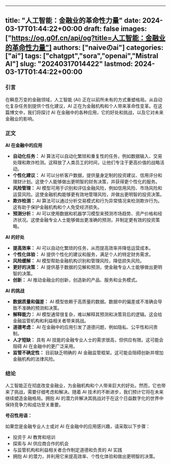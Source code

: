 
---
title: "人工智能：金融业的革命性力量"
date: 2024-03-17T01:44:22+00:00
draft: false
images: ["https://og.g0f.cn/api/og?title=人工智能：金融业的革命性力量"]
authors: ["naiveのai"]
categories: ["ai"]
tags: ["chatgpt","sora","openai","Mistral AI"]
slug: "20240317014422"
lastmod: 2024-03-17T01:44:22+00:00
---
### 引言

在瞬息万变的金融领域，人工智能 (AI) 正在以前所未有的方式重塑格局。从自动化复杂任务到提供个性化建议，AI 正在为金融机构和个人带来革命性变革。在这篇博文中，我们将探讨 AI 在金融中的各种应用，它的好处和挑战，以及它对未来金融业的影响。

### 正文

**AI 在金融中的应用**

* **自动化任务：** AI 算法可以自动化繁琐和重复性的任务，例如数据输入、交易处理和欺诈检测。这释放了人类员工的时间，让他们专注于更高价值的战略活动。
* **个性化建议：** AI 可以分析客户数据，提供量身定制的投资建议、信用评分和理财计划。这使个人能够做出更明智的财务决策，并获得更个性化的服务。
* **风险管理：** AI 模型可用于识别和评估金融风险，例如信用风险、市场风险和运营风险。这使金融机构能够更有效地管理风险，并做出更明智的投资决策。
* **欺诈检测：** AI 算法可以通过分析交易模式和行为异常情况来检测欺诈行为。这有助于保护金融机构和个人免受经济损失。
* **预测分析：** AI 可以使用数据和机器学习模型来预测市场趋势、资产价格和经济状况。这使金融专业人士能够做出更准确的预测，并制定更有效的投资策略。

**AI 的好处**

* **提高效率：** AI 可以自动化繁琐的任务，从而提高效率并降低运营成本。
* **个性化体验：** AI 提供个性化的建议和服务，满足个人的特定财务需求。
* **风险缓解：** AI 模型帮助金融机构识别和管理风险，降低损失风险。
* **更好的决策：** AI 提供基于数据的见解和预测，使金融专业人士能够做出更明智的决策。
* **创新：** AI 推动金融业的创新，创造新的产品、服务和业务模式。

**AI 的挑战**

* **数据质量和偏差：** AI 模型依赖于高质量的数据。数据中的偏差或不准确会导致不准确的预测和决策。
* **解释能力：** AI 模型通常很复杂，难以解释其预测和决策背后的逻辑。这会给金融监管机构和利益相关者带来挑战。
* **道德考虑：** AI 在金融中的应用引发了道德问题，例如隐私、公平性和问责制。
* **人才短缺：** 具有 AI 技能的金融专业人士的需求很高，但供应有限。这可能会阻碍 AI 在金融中的更广泛采用。
* **监管不确定性：** 目前缺乏明确的 AI 金融监管框架。这可能会阻碍创新并增加金融机构的法律风险。

### 结论

人工智能正在彻底改变金融业，为金融机构和个人带来巨大的好处。然而，它也带来了挑战，需要仔细考虑和解决。随着 AI 技术的不断进步，我们预计它将在未来继续塑造金融格局。拥抱 AI 的潜力并解决其挑战对于在这个日益数字化的世界中保持竞争力和成功至关重要。

**号召性用语：**

如果您是金融专业人士或对 AI 在金融中的应用感兴趣，请采取以下步骤：

* 投资于 AI 教育和培训
* 探索与 AI 供应商合作的机会
* 与监管机构和利益相关者合作制定道德和负责的 AI 实践
* 拥抱 AI 的潜力，并利用它来提高效率、个性化体验和做出更明智的决策。